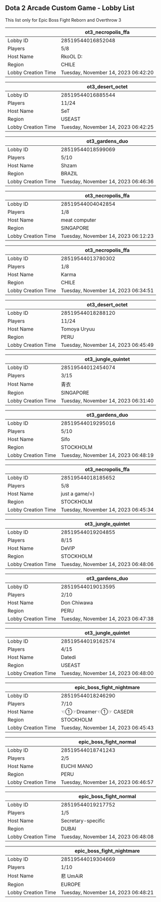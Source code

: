 ## Dota 2 Arcade Custom Game - Lobby List

This list only for Epic Boss Fight Reborn and Overthrow 3

|  | ot3_necropolis_ffa |
| ------ | ------ |
| Lobby ID | 28519544016852048 |
| Players | 5/8 |
| Host Name | RkoOL D: |
| Region | CHILE |
| Lobby Creation Time | Tuesday, November 14, 2023 06:42:20 |


|  | ot3_desert_octet |
| ------ | ------ |
| Lobby ID | 28519544016885544 |
| Players | 11/24 |
| Host Name | SeT |
| Region | USEAST |
| Lobby Creation Time | Tuesday, November 14, 2023 06:42:25 |


|  | ot3_gardens_duo |
| ------ | ------ |
| Lobby ID | 28519544018599069 |
| Players | 5/10 |
| Host Name | Shzam |
| Region | BRAZIL |
| Lobby Creation Time | Tuesday, November 14, 2023 06:46:36 |


|  | ot3_necropolis_ffa |
| ------ | ------ |
| Lobby ID | 28519544004042854 |
| Players | 1/8 |
| Host Name | meat computer |
| Region | SINGAPORE |
| Lobby Creation Time | Tuesday, November 14, 2023 06:12:23 |


|  | ot3_necropolis_ffa |
| ------ | ------ |
| Lobby ID | 28519544013780302 |
| Players | 1/8 |
| Host Name | Karma |
| Region | CHILE |
| Lobby Creation Time | Tuesday, November 14, 2023 06:34:51 |


|  | ot3_desert_octet |
| ------ | ------ |
| Lobby ID | 28519544018288120 |
| Players | 11/24 |
| Host Name | Tomoya Uryuu |
| Region | PERU |
| Lobby Creation Time | Tuesday, November 14, 2023 06:45:49 |


|  | ot3_jungle_quintet |
| ------ | ------ |
| Lobby ID | 28519544012454074 |
| Players | 3/15 |
| Host Name | 青衣 |
| Region | SINGAPORE |
| Lobby Creation Time | Tuesday, November 14, 2023 06:31:40 |


|  | ot3_gardens_duo |
| ------ | ------ |
| Lobby ID | 28519544019295016 |
| Players | 5/10 |
| Host Name | Sifo |
| Region | STOCKHOLM |
| Lobby Creation Time | Tuesday, November 14, 2023 06:48:19 |


|  | ot3_necropolis_ffa |
| ------ | ------ |
| Lobby ID | 28519544018185652 |
| Players | 5/8 |
| Host Name | just a game/=) |
| Region | STOCKHOLM |
| Lobby Creation Time | Tuesday, November 14, 2023 06:45:34 |


|  | ot3_jungle_quintet |
| ------ | ------ |
| Lobby ID | 28519544019204855 |
| Players | 8/15 |
| Host Name | DeVIP |
| Region | STOCKHOLM |
| Lobby Creation Time | Tuesday, November 14, 2023 06:48:06 |


|  | ot3_gardens_duo |
| ------ | ------ |
| Lobby ID | 28519544019013595 |
| Players | 2/10 |
| Host Name | Don Chiwawa |
| Region | PERU |
| Lobby Creation Time | Tuesday, November 14, 2023 06:47:38 |


|  | ot3_jungle_quintet |
| ------ | ------ |
| Lobby ID | 28519544019162574 |
| Players | 4/15 |
| Host Name | Datedi |
| Region | USEAST |
| Lobby Creation Time | Tuesday, November 14, 2023 06:48:00 |


|  | epic_boss_fight_nightmare |
| ------ | ------ |
| Lobby ID | 28519544018246290 |
| Players | 7/10 |
| Host Name | ☜➀☞Dreamer☜➀☞ CASEDR |
| Region | STOCKHOLM |
| Lobby Creation Time | Tuesday, November 14, 2023 06:45:43 |


|  | epic_boss_fight_normal |
| ------ | ------ |
| Lobby ID | 28519544018741243 |
| Players | 2/5 |
| Host Name | EUCHI MANO |
| Region | PERU |
| Lobby Creation Time | Tuesday, November 14, 2023 06:46:57 |


|  | epic_boss_fight_normal |
| ------ | ------ |
| Lobby ID | 28519544019217752 |
| Players | 1/5 |
| Host Name | Secretary-specific |
| Region | DUBAI |
| Lobby Creation Time | Tuesday, November 14, 2023 06:48:08 |


|  | epic_boss_fight_nightmare |
| ------ | ------ |
| Lobby ID | 28519544019304669 |
| Players | 1/10 |
| Host Name | 悲 UmAiR |
| Region | EUROPE |
| Lobby Creation Time | Tuesday, November 14, 2023 06:48:21 |


